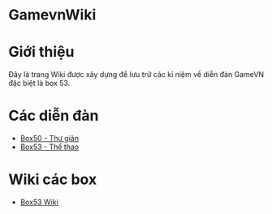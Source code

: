 # GamevnWiki

# Giới thiệu
Đây là trang Wiki được xây dựng để lưu trữ các kỉ niệm về diễn đàn GameVN đặc biệt là box 53.

# Các diễn đàn

- [Box50 - Thư giãn](http://gamevn.com/forums/thu-gian.50/)
- [Box53 - Thể thao](http://gamevn.com/forums/the-thao.53/)

# Wiki các box

- [Box53 Wiki](./box53.md)
